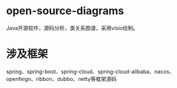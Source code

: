 # open-source-diagrams
Java开源软件，源码分析，类关系图谱，采用visio绘制。
# 涉及框架
spring、spring-boot、spring-cloud、spring-cloud-alibaba、nacos、openfeign、ribbon、dubbo、netty等框架源码
